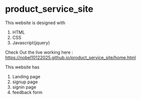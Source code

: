 # product_service_site

This website is designed with

1. HTML
2. CSS
3. Javascript(jquery)

Check Out the live working here :
https://nobel10122025.github.io/product_service_site/home.html

This website has 
1. Landing page 
2. signup page
3. signin page
4. feedback form

